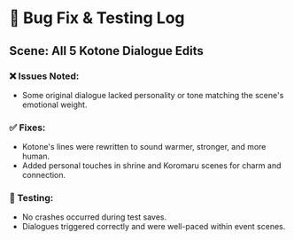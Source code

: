 # 🐞 Bug Fix & Testing Log

## Scene: All 5 Kotone Dialogue Edits

### ❌ Issues Noted:
- Some original dialogue lacked personality or tone matching the scene's emotional weight.

### ✅ Fixes:
- Kotone's lines were rewritten to sound warmer, stronger, and more human.
- Added personal touches in shrine and Koromaru scenes for charm and connection.

### 🧪 Testing:
- No crashes occurred during test saves.
- Dialogues triggered correctly and were well-paced within event scenes.
